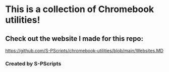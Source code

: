 # This is a collection of Chromebook utilities!

## Check out the website I made for this repo:
https://github.com/S-PScripts/chromebook-utilities/blob/main/Websites.MD

### Created by S-PScripts
